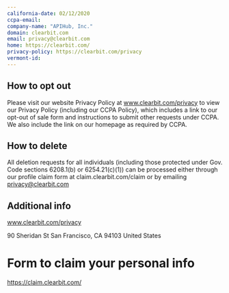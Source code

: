 ```yaml
---
california-date: 02/12/2020
ccpa-email: 
company-name: "APIHub, Inc."
domain: clearbit.com
email: privacy@clearbit.com
home: https://clearbit.com/
privacy-policy: https://clearbit.com/privacy
vermont-id: 
---
```

## How to opt out


Please visit our website Privacy Policy at www.clearbit.com/privacy to view our Privacy Policy (including our CCPA Policy), which includes a link to our opt-out of sale form and instructions to submit other requests under CCPA. We also include the link on our homepage as required by CCPA.

## How to delete


All deletion requests for all individuals (including those protected under Gov. Code sections 6208.1(b) or 6254.21(c)(1)) can be processed either through our profile claim form at claim.clearbit.com/claim or by emailing privacy@clearbit.com

## Additional info

www.clearbit.com/privacy

90 Sheridan St
San Francisco, CA 94103
United States

# Form to claim your personal info

https://claim.clearbit.com/











